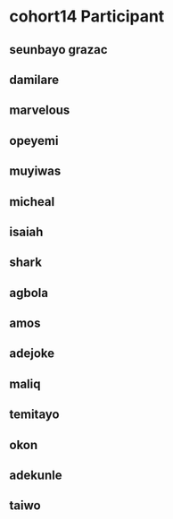 # cohort14 Participant

## seunbayo  grazac
## damilare
## marvelous
## opeyemi
## muyiwas
## micheal
## isaiah
## shark
## agbola
## amos
## adejoke
## maliq
## temitayo
## okon
## adekunle
## taiwo 

